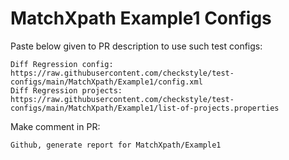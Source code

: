 # MatchXpath Example1 Configs
Paste below given to PR description to use such test configs:
```
Diff Regression config: https://raw.githubusercontent.com/checkstyle/test-configs/main/MatchXpath/Example1/config.xml
Diff Regression projects: https://raw.githubusercontent.com/checkstyle/test-configs/main/MatchXpath/Example1/list-of-projects.properties
```
Make comment in PR:
```
Github, generate report for MatchXpath/Example1
```
